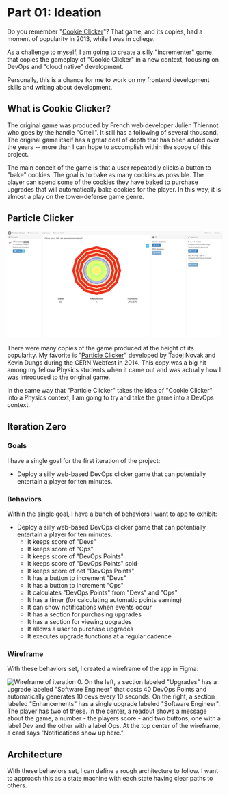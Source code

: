 # Part 01: Ideation

Do you remember "[Cookie Clicker](https://orteil.dashnet.org/cookieclicker/)"? That game, and its copies, had a moment of popularity in 2013, while I was in college.

As a challenge to myself, I am going to create a silly "incrementer" game that copies the gameplay of "Cookie Clicker" in a new context, focusing on DevOps and "cloud native" development.

Personally, this is a chance for me to work on my frontend development skills and writing about development.

## What is Cookie Clicker?

The original game was produced by French web developer Julien Thiennot who goes by the handle "Orteil". It still has a following of several thousand. The original game itself has a great deal of depth that has been added over the years -- more than I can hope to accomplish within the scope of this project.

The main conceit of the game is that a user repeatedly clicks a button to "bake" cookies. The goal is to bake as many cookies as possible. The player can spend some of the cookies they have baked to purchase upgrades that will automatically bake cookies for the player. In this way, it is almost a play on the tower-defense game genre.

## Particle Clicker

![Screenshot of the Particle Clicker game created by Tadej Novak and Kevin Dungs in which the user collides particles rather than baking cookies.](images/ParticleClicker.png)

There were many copies of the game produced at the height of its popularity. My favorite is "[Particle Clicker](http://particle-clicker.web.cern.ch/particle-clicker/)" developed by Tadej Novak and Kevin Dungs during the CERN Webfest in 2014. This copy was a big hit among my fellow Physics students when it came out and was actually how I was introduced to the original game.

In the same way that "Particle Clicker" takes the idea of "Cookie Clicker" into a Physics context, I am going to try and take the game into a DevOps context.

## Iteration Zero

### Goals

I have a single goal for the first iteration of the project:

- Deploy a silly web-based DevOps clicker game that can potentially entertain a player for ten minutes.

### Behaviors

Within the single goal, I have a bunch of behaviors I want to app to exhibit:

- Deploy a silly web-based DevOps clicker game that can potentially entertain a player for ten minutes.
  - It keeps score of "Devs"
  - It keeps score of "Ops"
  - It keeps score of "DevOps Points"
  - It keeps score of "DevOps Points" sold
  - It keeps score of net "DevOps Points"
  - It has a button to increment "Devs"
  - It has a button to increment "Ops"
  - It calculates "DevOps Points" from "Devs" and "Ops"
  - It has a timer (for calculating automatic points earning)
  - It can show notifications when events occur
  - It has a section for purchasing upgrades
  - It has a section for viewing upgrades
  - It allows a user to purchase upgrades
  - It executes upgrade functions at a regular cadence

### Wireframe

With these behaviors set, I created a wireframe of the app in Figma:

![Wireframe of iteration 0. On the left, a section labeled "Upgrades" has a upgrade labeled "Software Engineer" that costs 40 DevOps Points and automatically generates 10 devs every 10 seconds. On the right, a section labeled "Enhancements" has a single upgrade labeled "Software Engineer". The player has two of these. In the center, a readout shows a message about the game, a number - the players score - and two buttons, one with a label Dev and the other with a label Ops. At the top center of the wireframe, a card says "Notifications show up here.".](images/Iteration0Wireframe.png)

## Architecture

With these behaviors set, I can define a rough architecture to follow. I want to approach this as a state machine with each state having clear paths to others.
